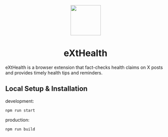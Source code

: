 <p align="center">
  <img src="https://github.com/user-attachments/assets/9886c8b5-b34d-4442-8c54-e1e0403b443b" width="95" />
</p>

<h1 align="center">eXtHealth</h1>
eXtHealth is a browser extension that fact-checks health claims on X posts and provides timely health tips and reminders.


<h2>Local Setup & Installation</h2>  

development:
```
npm run start
```

production:
```
npm run build
```

